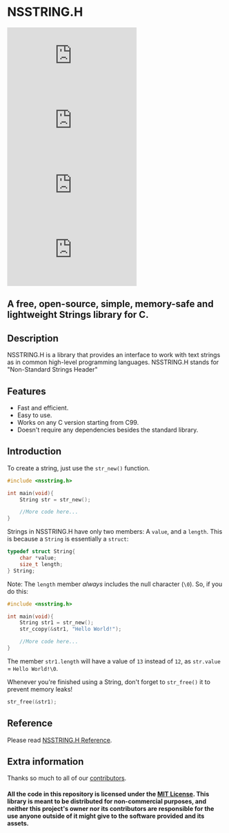# NSSTRING.H
![Contributors](https://img.shields.io/github/contributors/Autumn64/nsstring.h)
![Stars](https://img.shields.io/github/stars/Autumn64/nsstring.h)
![License](https://img.shields.io/github/license/Autumn64/nsstring.h)
![Issues](https://img.shields.io/github/issues/Autumn64/nsstring.h)
## A free, open-source, simple, memory-safe and lightweight Strings library for C.

## Description
NSSTRING.H is a library that provides an interface to work with text strings as in common high-level programming languages. NSSTRING.H stands for "Non-Standard Strings Header"

## Features
- Fast and efficient.
- Easy to use.
- Works on any C version starting from C99.
- Doesn't require any dependencies besides the standard library.

## Introduction
To create a string, just use the `str_new()` function.
```c
#include <nsstring.h>

int main(void){
    String str = str_new();

    //More code here...
}
```
Strings in NSSTRING.H have only two members: A `value`, and a `length`. This is because a `String` is essentially a `struct`:
```c
typedef struct String{
	char *value;
	size_t length;
} String;
```

Note: The `length` member _always_ includes the null character (`\0`). So, if you do this:
```c
#include <nsstring.h>

int main(void){
    String str1 = str_new();
    str_ccopy(&str1, "Hello World!");

    //More code here...
}
```
The member `str1.length` will have a value of `13` instead of `12`, as `str.value` = `Hello World!\0`.

Whenever you're finished using a String, don't forget to `str_free()` it to prevent memory leaks!
```c
str_free(&str1);
```

## Reference
Please read [NSSTRING.H Reference](REFERENCE.md).

## Extra information
Thanks so much to all of our [contributors](https://github.com/Autumn64/nsstring.h/graphs/contributors).

#### All the code in this repository is licensed under the [MIT License](MIT-LICENSE.txt). This library is meant to be distributed for non-commercial purposes, and neither this project's owner nor its contributors are responsible for the use anyone outside of it might give to the software provided and its assets.